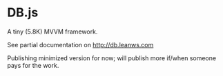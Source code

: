 # DB.js
A tiny (5.8K) MVVM framework.

See partial documentation on http://db.leanws.com

Publishing minimized version for now; will publish more if/when someone pays for the work.
